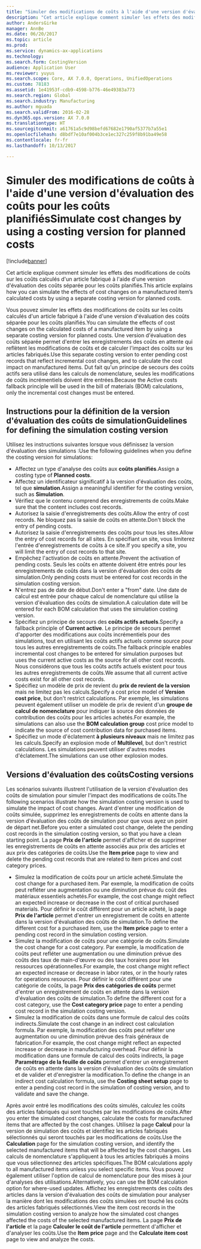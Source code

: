 ```yaml
---
title: "Simuler des modifications de coûts à l'aide d'une version d'évaluation des coûts pour les coûts planifiés"
description: "Cet article explique comment simuler les effets des modifications de coûts sur les coûts calculés d'un article fabriqué à l'aide d'une version d'évaluation des coûts séparée pour les coûts planifiés."
author: AndersGirke
manager: AnnBe
ms.date: 06/20/2017
ms.topic: article
ms.prod: 
ms.service: dynamics-ax-applications
ms.technology: 
ms.search.form: CostingVersion
audience: Application User
ms.reviewer: yuyus
ms.search.scope: Core, AX 7.0.0, Operations, UnifiedOperations
ms.custom: 78183
ms.assetid: 1e41953f-cdb9-4598-b776-46e49383a773
ms.search.region: Global
ms.search.industry: Manufacturing
ms.author: mguada
ms.search.validFrom: 2016-02-28
ms.dyn365.ops.version: AX 7.0.0
ms.translationtype: HT
ms.sourcegitcommit: a61761a5c9d98befd67682e1790af5377b7a55e1
ms.openlocfilehash: d8bdf7e10af004b3ce1ec327c259f8b91ba49e58
ms.contentlocale: fr-fr
ms.lasthandoff: 10/13/2017

---
```


# <a name="simulate-cost-changes-by-using-a-costing-version-for-planned-costs"></a><span data-ttu-id="58550-103">Simuler des modifications de coûts à l'aide d'une version d'évaluation des coûts pour les coûts planifiés</span><span class="sxs-lookup"><span data-stu-id="58550-103">Simulate cost changes by using a costing version for planned costs</span></span>

[!include[banner](../includes/banner.md)]


<span data-ttu-id="58550-104">Cet article explique comment simuler les effets des modifications de coûts sur les coûts calculés d'un article fabriqué à l'aide d'une version d'évaluation des coûts séparée pour les coûts planifiés.</span><span class="sxs-lookup"><span data-stu-id="58550-104">This article explains how you can simulate the effects of cost changes on a manufactured item’s calculated costs by using a separate costing version for planned costs.</span></span>

<span data-ttu-id="58550-105">Vous pouvez simuler les effets des modifications de coûts sur les coûts calculés d'un article fabriqué à l'aide d'une version d'évaluation des coûts séparée pour les coûts planifiés.</span><span class="sxs-lookup"><span data-stu-id="58550-105">You can simulate the effects of cost changes on the calculated costs of a manufactured item by using a separate costing version for planned costs.</span></span> <span data-ttu-id="58550-106">Une version d'évaluation des coûts séparée permet d'entrer les enregistrements des coûts en attente qui reflètent les modifications de coûts et de calculer l'impact des coûts sur les articles fabriqués.</span><span class="sxs-lookup"><span data-stu-id="58550-106">Use this separate costing version to enter pending cost records that reflect incremental cost changes, and to calculate the cost impact on manufactured items.</span></span> <span data-ttu-id="58550-107">Dut fait qu'un principe de secours des coûts actifs sera utilisé dans les calculs de nomenclature, seules les modifications de coûts incrémentiels doivent être entrées.</span><span class="sxs-lookup"><span data-stu-id="58550-107">Because the Active costs fallback principle will be used in the bill of materials (BOM) calculations, only the incremental cost changes must be entered.</span></span>

## <a name="guidelines-for-defining-the-simulation-costing-version"></a><span data-ttu-id="58550-108">Instructions pour la définition de la version d'évaluation des coûts de simulation</span><span class="sxs-lookup"><span data-stu-id="58550-108">Guidelines for defining the simulation costing version</span></span>
<span data-ttu-id="58550-109">Utilisez les instructions suivantes lorsque vous définissez la version d'évaluation des simulations :</span><span class="sxs-lookup"><span data-stu-id="58550-109">Use the following guidelines when you define the costing version for simulations:</span></span>

-   <span data-ttu-id="58550-110">Affectez un type d'analyse des coûts aux **coûts planifiés**.</span><span class="sxs-lookup"><span data-stu-id="58550-110">Assign a costing type of **Planned costs**.</span></span>
-   <span data-ttu-id="58550-111">Affectez un identificateur significatif à la version d'évaluation des coûts, tel que **simulation**.</span><span class="sxs-lookup"><span data-stu-id="58550-111">Assign a meaningful identifier for the costing version, such as **Simulation**.</span></span>
-   <span data-ttu-id="58550-112">Vérifiez que le contenu comprend des enregistrements de coûts.</span><span class="sxs-lookup"><span data-stu-id="58550-112">Make sure that the content includes cost records.</span></span>
-   <span data-ttu-id="58550-113">Autorisez la saisie d'enregistrements des coûts.</span><span class="sxs-lookup"><span data-stu-id="58550-113">Allow the entry of cost records.</span></span> <span data-ttu-id="58550-114">Ne bloquez pas la saisie de coûts en attente.</span><span class="sxs-lookup"><span data-stu-id="58550-114">Don't block the entry of pending costs.</span></span>
-   <span data-ttu-id="58550-115">Autorisez la saisie d'enregistrements des coûts pour tous les sites.</span><span class="sxs-lookup"><span data-stu-id="58550-115">Allow the entry of cost records for all sites.</span></span> <span data-ttu-id="58550-116">En spécifiant un site, vous limiterez l'entrée d'enregistrements de coûts à ce site.</span><span class="sxs-lookup"><span data-stu-id="58550-116">If you specify a site, you will limit the entry of cost records to that site.</span></span>
-   <span data-ttu-id="58550-117">Empêchez l'activation de coûts en attente.</span><span class="sxs-lookup"><span data-stu-id="58550-117">Prevent the activation of pending costs.</span></span> <span data-ttu-id="58550-118">Seuls les coûts en attente doivent être entrés pour les enregistrements de coûts dans la version d'évaluation des coûts de simulation.</span><span class="sxs-lookup"><span data-stu-id="58550-118">Only pending costs must be entered for cost records in the simulation costing version.</span></span>
-   <span data-ttu-id="58550-119">N'entrez pas de date de début.</span><span class="sxs-lookup"><span data-stu-id="58550-119">Don't enter a "from" date.</span></span> <span data-ttu-id="58550-120">Une date de calcul est entrée pour chaque calcul de nomenclature qui utilise la version d'évaluation des coûts de simulation.</span><span class="sxs-lookup"><span data-stu-id="58550-120">A calculation date will be entered for each BOM calculation that uses the simulation costing version.</span></span>
-   <span data-ttu-id="58550-121">Spécifiez un principe de secours des **coûts actifs actuels**.</span><span class="sxs-lookup"><span data-stu-id="58550-121">Specify a fallback principle of **Current active**.</span></span> <span data-ttu-id="58550-122">Le principe de secours permet d'apporter des modifications aux coûts incrémentiels pour des simulations, tout en utilisant les coûts actifs actuels comme source pour tous les autres enregistrements de coûts.</span><span class="sxs-lookup"><span data-stu-id="58550-122">The fallback principle enables incremental cost changes to be entered for simulation purposes but uses the current active costs as the source for all other cost records.</span></span> <span data-ttu-id="58550-123">Nous considérons que tous les coûts actifs actuels existent pour tous les autres enregistrements de coûts.</span><span class="sxs-lookup"><span data-stu-id="58550-123">We assume that all current active costs exist for all other cost records.</span></span>
-   <span data-ttu-id="58550-124">Spécifiez un modèle de prix de revient du **prix de revient de la version** mais ne limitez pas les calculs.</span><span class="sxs-lookup"><span data-stu-id="58550-124">Specify a cost price model of **Version cost price**, but don't restrict calculations.</span></span> <span data-ttu-id="58550-125">Par exemple, les simulations peuvent également utiliser un modèle de prix de revient d'un **groupe de calcul de nomenclature** pour indiquer la source des données de contribution des coûts pour les articles achetés.</span><span class="sxs-lookup"><span data-stu-id="58550-125">For example, the simulations can also use the **BOM calculation group** cost price model to indicate the source of cost contribution data for purchased items.</span></span>
-   <span data-ttu-id="58550-126">Spécifiez un mode d'éclatement **à plusieurs niveaux** mais ne limitez pas les calculs.</span><span class="sxs-lookup"><span data-stu-id="58550-126">Specify an explosion mode of **Multilevel**, but don't restrict calculations.</span></span> <span data-ttu-id="58550-127">Les simulations peuvent utiliser d'autres modes d'éclatement.</span><span class="sxs-lookup"><span data-stu-id="58550-127">The simulations can use other explosion modes.</span></span>

## <a name="costing-versions"></a><span data-ttu-id="58550-128">Versions d'évaluation des coûts</span><span class="sxs-lookup"><span data-stu-id="58550-128">Costing versions</span></span>
<span data-ttu-id="58550-129">Les scénarios suivants illustrent l'utilisation de la version d'évaluation des coûts de simulation pour simuler l'impact des modifications de coûts.</span><span class="sxs-lookup"><span data-stu-id="58550-129">The following scenarios illustrate how the simulation costing version is used to simulate the impact of cost changes.</span></span> <span data-ttu-id="58550-130">Avant d'entrer une modification de coûts simulée, supprimez les enregistrements de coûts en attente dans la version d'évaluation des coûts de simulation pour que vous ayez un point de départ net.</span><span class="sxs-lookup"><span data-stu-id="58550-130">Before you enter a simulated cost change, delete the pending cost records in the simulation costing version, so that you have a clean starting point.</span></span> <span data-ttu-id="58550-131">La page **Prix de l'article** permet d'afficher et de supprimer les enregistrements de coûts en attente associés aux prix des articles et aux prix des catégories de coûts.</span><span class="sxs-lookup"><span data-stu-id="58550-131">Use the **Item price** page to view and delete the pending cost records that are related to item prices and cost category prices.</span></span>

-   <span data-ttu-id="58550-132">Simulez la modification de coûts pour un article acheté.</span><span class="sxs-lookup"><span data-stu-id="58550-132">Simulate the cost change for a purchased item.</span></span> <span data-ttu-id="58550-133">Par exemple, la modification de coûts peut refléter une augmentation ou une diminution prévue du coût des matériaux essentiels achetés.</span><span class="sxs-lookup"><span data-stu-id="58550-133">For example, the cost change might reflect an expected increase or decrease in the cost of critical purchased materials.</span></span> <span data-ttu-id="58550-134">Pour définir le coût différent pour un article acheté, la page **Prix de l'article** permet d'entrer un enregistrement de coûts en attente dans la version d'évaluation des coûts de simulation.</span><span class="sxs-lookup"><span data-stu-id="58550-134">To define the different cost for a purchased item, use the **Item price** page to enter a pending cost record in the simulation costing version.</span></span>
-   <span data-ttu-id="58550-135">Simulez la modification de coûts pour une catégorie de coûts.</span><span class="sxs-lookup"><span data-stu-id="58550-135">Simulate the cost change for a cost category.</span></span> <span data-ttu-id="58550-136">Par exemple, la modification de coûts peut refléter une augmentation ou une diminution prévue des coûts des taux de main-d'œuvre ou des taux horaires pour les ressources opérationnelles.</span><span class="sxs-lookup"><span data-stu-id="58550-136">For example, the cost change might reflect an expected increase or decrease in labor rates, or in the hourly rates for operations resources.</span></span> <span data-ttu-id="58550-137">Pour définir le coût différent pour une catégorie de coûts, la page **Prix des catégories de coûts** permet d'entrer un enregistrement de coûts en attente dans la version d'évaluation des coûts de simulation.</span><span class="sxs-lookup"><span data-stu-id="58550-137">To define the different cost for a cost category, use the **Cost category price** page to enter a pending cost record in the simulation costing version.</span></span>
-   <span data-ttu-id="58550-138">Simulez la modification de coûts dans une formule de calcul des coûts indirects.</span><span class="sxs-lookup"><span data-stu-id="58550-138">Simulate the cost change in an indirect cost calculation formula.</span></span> <span data-ttu-id="58550-139">Par exemple, la modification des coûts peut refléter une augmentation ou une diminution prévue des frais généraux de fabrication.</span><span class="sxs-lookup"><span data-stu-id="58550-139">For example, the cost change might reflect an expected increase or decrease in manufacturing overhead.</span></span> <span data-ttu-id="58550-140">Pour définir la modification dans une formule de calcul des coûts indirects, la page **Paramétrage de la feuille de coûts** permet d'entrer un enregistrement de coûts en attente dans la version d'évaluation des coûts de simulation et de valider et d'enregistrer la modification.</span><span class="sxs-lookup"><span data-stu-id="58550-140">To define the change in an indirect cost calculation formula, use the **Costing sheet setup** page to enter a pending cost record in the simulation of costing version, and to validate and save the change.</span></span>

<span data-ttu-id="58550-141">Après avoir entré les modifications des coûts simulés, calculez les coûts des articles fabriqués qui sont touchés par les modifications de coûts.</span><span class="sxs-lookup"><span data-stu-id="58550-141">After you enter the simulated cost changes, calculate the costs for manufactured items that are affected by the cost changes.</span></span> <span data-ttu-id="58550-142">Utilisez la page **Calcul** pour la version de simulation des coûts et identifiez les articles fabriqués sélectionnés qui seront touchés par les modifications de coûts.</span><span class="sxs-lookup"><span data-stu-id="58550-142">Use the **Calculation** page for the simulation costing version, and identify the selected manufactured items that will be affected by the cost changes.</span></span> <span data-ttu-id="58550-143">Les calculs de nomenclature s'appliquent à tous les articles fabriqués à moins que vous sélectionnez des articles spécifiques.</span><span class="sxs-lookup"><span data-stu-id="58550-143">The BOM calculations apply to all manufactured items unless you select specific items.</span></span> <span data-ttu-id="58550-144">Vous pouvez également utiliser l'option de calcul de nomenclature pour des mises à jour d'analyses des utilisations.</span><span class="sxs-lookup"><span data-stu-id="58550-144">Alternatively, you can use the BOM calculation option for where-used updates.</span></span> <span data-ttu-id="58550-145">Affichez les enregistrements des coûts des articles dans la version d'évaluation des coûts de simulation pour analyser la manière dont les modifications des coûts simulées ont touché les coûts des articles fabriqués sélectionnés.</span><span class="sxs-lookup"><span data-stu-id="58550-145">View the item cost records in the simulation costing version to analyze how the simulated cost changes affected the costs of the selected manufactured items.</span></span> <span data-ttu-id="58550-146">La page **Prix de l'article** et la page **Calculer le coût de l'article** permettent d'afficher et d'analyser les coûts.</span><span class="sxs-lookup"><span data-stu-id="58550-146">Use the **Item price** page and the **Calculate item cost** page to view and analyze the costs.</span></span>





